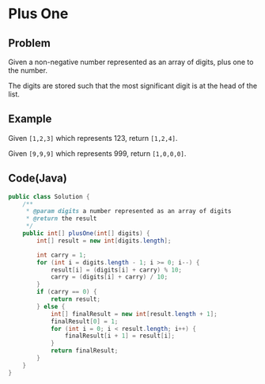 # Plus One

## Problem

Given a non-negative number represented as an array of digits, plus one to the number.

The digits are stored such that the most significant digit is at the head of the list.

## Example

Given `[1,2,3]` which represents 123, return `[1,2,4]`.

Given `[9,9,9]` which represents 999, return `[1,0,0,0]`.

## Code(Java)

```java
public class Solution {
    /**
     * @param digits a number represented as an array of digits
     * @return the result
     */
    public int[] plusOne(int[] digits) {
        int[] result = new int[digits.length];

        int carry = 1;
        for (int i = digits.length - 1; i >= 0; i--) {
            result[i] = (digits[i] + carry) % 10;
            carry = (digits[i] + carry) / 10;
        }
        if (carry == 0) {
            return result;
        } else {
            int[] finalResult = new int[result.length + 1];
            finalResult[0] = 1;
            for (int i = 0; i < result.length; i++) {
                finalResult[i + 1] = result[i];
            }
            return finalResult;
        }
    }
}
```
